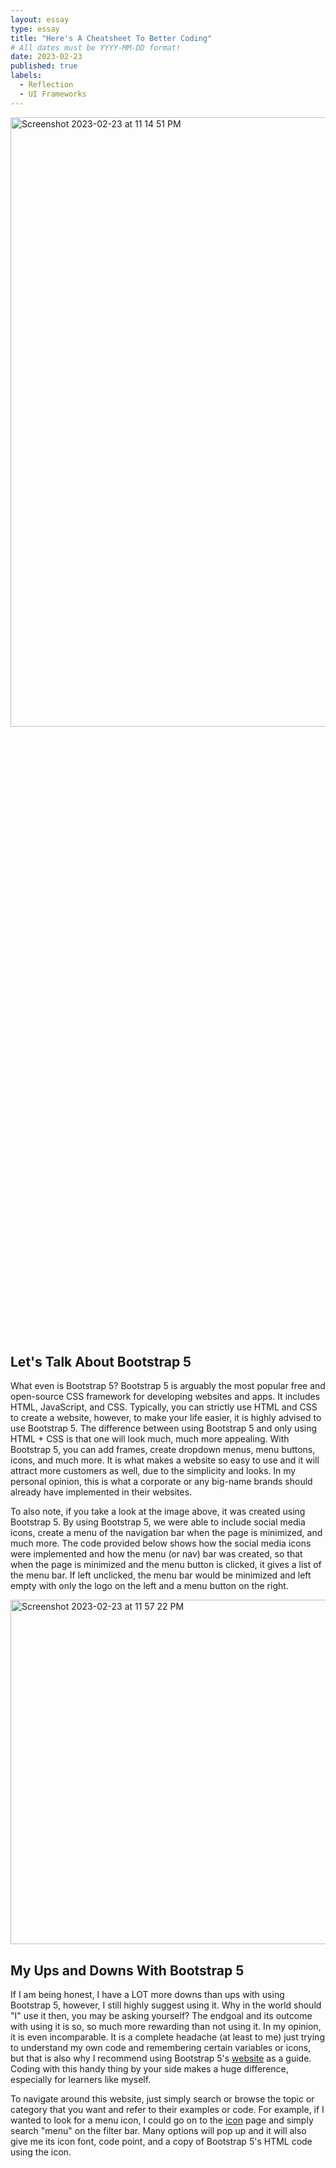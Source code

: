 ```yaml
---
layout: essay
type: essay
title: "Here's A Cheatsheet To Better Coding"
# All dates must be YYYY-MM-DD format!
date: 2023-02-23
published: true
labels:
  - Reflection
  - UI Frameworks
---
```


<img width="1438" alt="Screenshot 2023-02-23 at 11 14 51 PM" src="https://user-images.githubusercontent.com/122927921/221140556-db3d3405-bf10-49c4-90da-a62fc9d29cbf.png" width="50%" height="50%">


## Let's Talk About Bootstrap 5

What even is Bootstrap 5? Bootstrap 5 is arguably the most popular free and open-source CSS framework for developing websites and apps. It includes HTML, JavaScript, and CSS. Typically, you can strictly use HTML and CSS to create a website, however, to make your life easier, it is highly advised to use Bootstrap 5. The difference between using Bootstrap 5 and only using HTML + CSS is that one will look much, much more appealing. With Bootstrap 5, you can add frames, create dropdown menus, menu buttons, icons, and much more. It is what makes a website so easy to use and it will attract more customers as well, due to the simplicity and looks. In my personal opinion, this is what a corporate or any big-name brands should already have implemented in their websites.

To also note, if you take a look at the image above, it was created using Bootstrap 5. By using Bootstrap 5, we were able to include social media icons, create a menu of the navigation bar when the page is minimized, and much more. The code provided below shows how the social media icons were implemented and how the menu (or nav) bar was created, so that when the page is minimized and the menu button is clicked, it gives a list of the menu bar. If left unclicked, the menu bar would be minimized and left empty with only the logo on the left and a menu button on the right.

<img width="551" alt="Screenshot 2023-02-23 at 11 57 22 PM" src="https://user-images.githubusercontent.com/122927921/221149998-bb05ab70-8886-4ea0-944c-87cd4ce0e30f.png">



## My Ups and Downs With Bootstrap 5

If I am being honest, I have a LOT more downs than ups with using Bootstrap 5, however, I still highly suggest using it. Why in the world should "I" use it then, you may be asking yourself? The endgoal and its outcome with using it is so, so much more rewarding than not using it. In my opinion, it is even incomparable. It is a complete headache (at least to me) just trying to understand my own code and remembering certain variables or icons, but that is also why I recommend using Bootstrap 5's [website](https://getbootstrap.com/docs/5.0/getting-started/introduction/) as a guide. Coding with this handy thing by your side makes a huge difference, especially for learners like myself. 

To navigate around this website, just simply search or browse the topic or category that you want and refer to their examples or code. For example, if I wanted to look for a menu icon, I could go on to the [icon](https://icons.getbootstrap.com/) page and simply search "menu" on the filter bar. Many options will pop up and it will also give me its icon font, code point, and a copy of Bootstrap 5's HTML code using the icon.
